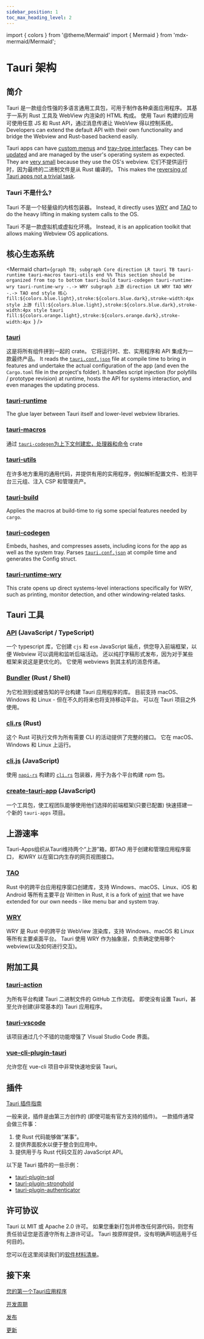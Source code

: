 ```yaml
---
sidebar_position: 1
toc_max_heading_level: 2
---
```


import { colors } from '@theme/Mermaid'
import { Mermaid } from 'mdx-mermaid/Mermaid';

# Tauri 架构

## 简介

Tauri 是一款组合性强的多语言通用工具包，可用于制作各种桌面应用程序。 其基于一系列 Rust 工具及 WebView 内渲染的 HTML 构成。 使用 Tauri 构建的应用可使用任意 JS 和 Rust API，通过消息传递让 WebView 得以控制系统。 Developers can extend the default API with their own functionality and bridge the Webview and Rust-based backend easily.

Tauri apps can have [custom menus](../../guides/features/menu.md) and [tray-type interfaces](../../guides/features/system-tray.md). They can be [updated](../../guides/distribution/updater.md) and are managed by the user's operating system as expected. They are [very small](../benchmarks.md) because they use the OS's webview. 它们不提供运行时，因为最终的二进制文件是从 Rust 编译的。 This makes the [reversing of Tauri apps not a trivial task](./security.md).

### Tauri 不是什么?

Tauri 不是一个轻量级的内核包装器。 Instead, it directly uses [WRY](#wry) and [TAO](#tao) to do the heavy lifting in making system calls to the OS.

Tauri 不是一款虚拟机或虚拟化环境。 Instead, it is an application toolkit that allows making Webview OS applications.

## 核心生态系统

<!-- prettier-ignore-start -->

<Mermaid chart={`graph TB; subgraph Core direction LR tauri TB tauri-runtime tauri-macros tauri-utils end %% This section should be organized from top to bottom tauri-build tauri-codegen tauri-runtime-wry tauri-runtime-wry -.-> WRY subgraph 上游 direction LR WRY TAO WRY -.-> TAO end style 核心 fill:${colors.blue.light},stroke:${colors.blue.dark},stroke-width:4px style 上游 fill:${colors.blue.light},stroke:${colors.blue.dark},stroke-width:4px style tauri fill:${colors.orange.light},stroke:${colors.orange.dark},stroke-width:4px `} />

<!-- prettier-ignore-end -->

### [tauri](https://github.com/tauri-apps/tauri/tree/dev/core/tauri)

这是将所有组件拼到一起的 crate。 它将运行时、宏、实用程序和 API 集成为一款最终产品。 It reads the [`tauri.conf.json`](../../api/config.md) file at compile time to bring in features and undertake the actual configuration of the app (and even the `Cargo.toml` file in the project's folder). It handles script injection (for polyfills / prototype revision) at runtime, hosts the API for systems interaction, and even manages the updating process.

### [tauri-runtime](https://github.com/tauri-apps/tauri/tree/dev/core/tauri-runtime)

The glue layer between Tauri itself and lower-level webview libraries.

### [tauri-macros](https://github.com/tauri-apps/tauri/tree/dev/core/tauri-macros)

通过 [`tauri-codegen`为上下文创建宏，处理器和命令](https://github.com/tauri-apps/tauri/tree/dev/core/tauri-codegen) crate

### [tauri-utils](https://github.com/tauri-apps/tauri/tree/dev/core/tauri-utils)

在许多地方重用的通用代码，并提供有用的实用程序，例如解析配置文件、检测平台三元组、注入 CSP 和管理资产。

### [tauri-build](https://github.com/tauri-apps/tauri/tree/dev/core/tauri-build)

Applies the macros at build-time to rig some special features needed by `cargo`.

### [tauri-codegen](https://github.com/tauri-apps/tauri/tree/dev/core/tauri-codegen)

Embeds, hashes, and compresses assets, including icons for the app as well as the system tray. Parses [`tauri.conf.json`](../../api/config.md) at compile time and generates the Config struct.

### [tauri-runtime-wry](https://github.com/tauri-apps/tauri/tree/dev/core/tauri-runtime-wry)

This crate opens up direct systems-level interactions specifically for WRY, such as printing, monitor detection, and other windowing-related tasks.

## Tauri 工具

### [API](https://github.com/tauri-apps/tauri/tree/dev/tooling/api) (JavaScript / TypeScript)

一个 typescript 库，它创建 `cjs` 和 `esm` JavaScript 端点，供您导入前端框架，以便 Webview 可以调用和监听后端活动。 还以纯打字稿形式发布，因为对于某些框架来说这是更优化的。 它使用 webviews 到其主机的消息传递。

### [Bundler](https://github.com/tauri-apps/tauri/tree/dev/tooling/bundler) (Rust / Shell)

为它检测到或被告知的平台构建 Tauri 应用程序的库。 目前支持 macOS、Windows 和 Linux - 但在不久的将来也将支持移动平台。 可以在 Tauri 项目之外使用。

### [cli.rs](https://github.com/tauri-apps/tauri/tree/dev/tooling/cli) (Rust)

这个 Rust 可执行文件为所有需要 CLI 的活动提供了完整的接口。 它在 macOS、Windows 和 Linux 上运行。

### [cli.js](https://github.com/tauri-apps/tauri/tree/dev/tooling/cli/node) (JavaScript)

使用 [`napi-rs`](https://github.com/napi-rs/napi-rs) 构建的 [`cli.rs`](https://github.com/tauri-apps/tauri/blob/dev/tooling/cli) 包装器，用于为各个平台构建 npm 包。

### [create-tauri-app](https://github.com/tauri-apps/create-tauri-app) (JavaScript)

一个工具包，使工程团队能够使用他们选择的前端框架(只要已配置) 快速搭建一个新的 `tauri-apps` 项目。

## 上游速率

Tauri-Apps组织从Tauri维持两个“上游”箱，即TAO 用于创建和管理应用程序窗口， 和WRY 以在窗口内生存的网页视图接口。

### [TAO](https://github.com/tauri-apps/tao)

Rust 中的跨平台应用程序窗口创建库，支持 Windows、macOS、Linux、iOS 和 Android 等所有主要平台 Written in Rust, it is a fork of [winit](https://github.com/rust-windowing/winit) that we have extended for our own needs - like menu bar and system tray.

### [WRY](https://github.com/tauri-apps/wry)

WRY 是 Rust 中的跨平台 WebView 渲染库，支持 Windows、macOS 和 Linux 等所有主要桌面平台。 Tauri 使用 WRY 作为抽象层，负责确定使用哪个 webview(以及如何进行交互)。

## 附加工具

### [tauri-action](https://github.com/tauri-apps/tauri-action)

为所有平台构建 Tauri 二进制文件的 GitHub 工作流程。 即使没有设置 Tauri，甚至允许创建(非常基本的) Tauri 应用程序。

### [tauri-vscode](https://github.com/tauri-apps/tauri-vscode)

该项目通过几个不错的功能增强了 Visual Studio Code 界面。

### [vue-cli-plugin-tauri](https://github.com/tauri-apps/vue-cli-plugin-tauri)

允许您在 vue-cli 项目中非常快速地安装 Tauri。

## 插件

[Tauri 插件指南](../../guides/features/plugin.md)

一般来说，插件是由第三方创作的 (即使可能有官方支持的插件)。 一款插件通常会做三件事：

1. 使 Rust 代码能够做“某事”。
2. 提供界面胶水以便于整合到应用中。
3. 提供用于与 Rust 代码交互的 JavaScript API。

以下是 Tauri 插件的一些示例：

- [tauri-plugin-sql](https://github.com/tauri-apps/tauri-plugin-sql)
- [tauri-plugin-stronghold](https://github.com/tauri-apps/tauri-plugin-stronghold)
- [tauri-plugin-authenticator](https://github.com/tauri-apps/tauri-plugin-authenticator)

## 许可协议

Tauri 以 MIT 或 Apache 2.0 许可。 如果您重新打包并修改任何源代码，则您有责任验证您是否遵守所有上游许可证。 Tauri 按原样提供，没有明确声明适用于任何目的。

您可以在这里阅读我们的[软件材料清单](https://app.fossa.com/projects/git%2Bgithub.com%2Ftauri-apps%2Ftauri)。

## 接下来

[您的第一个Tauri应用程序](../../guides/getting-started/setup/README.mdx)

[开发周期](../../guides/development/development-cycle.md)

[发布](../../guides/distribution/publishing.md)

[更新](../../guides/distribution/updater.md)

